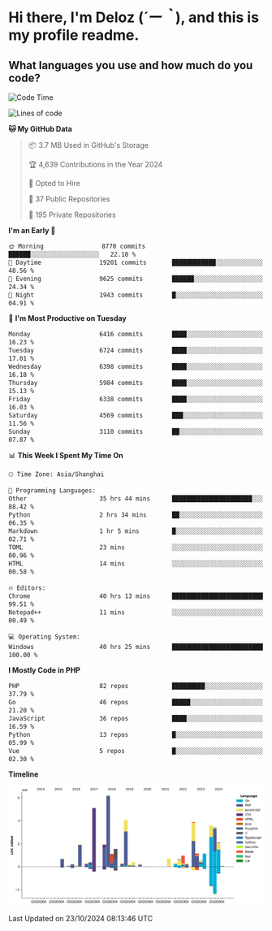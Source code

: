 # **Hi there, I'm Deloz (*´ー｀*), and this is my profile readme.**

## **What languages you use and how much do you code?**

<!--START_SECTION:waka-->
![Code Time](http://img.shields.io/badge/Code%20Time-4%2C877%20hrs%2045%20mins-blue)

![Lines of code](https://img.shields.io/badge/From%20Hello%20World%20I%27ve%20Written-42.9%20million%20lines%20of%20code-blue)

**🐱 My GitHub Data** 

> 📦 3.7 MB Used in GitHub's Storage 
 > 
> 🏆 4,639 Contributions in the Year 2024
 > 
> 💼 Opted to Hire
 > 
> 📜 37 Public Repositories 
 > 
> 🔑 195 Private Repositories 
 > 
**I'm an Early 🐤** 

```text
🌞 Morning                8770 commits        ██████░░░░░░░░░░░░░░░░░░░   22.18 % 
🌆 Daytime                19201 commits       ████████████░░░░░░░░░░░░░   48.56 % 
🌃 Evening                9625 commits        ██████░░░░░░░░░░░░░░░░░░░   24.34 % 
🌙 Night                  1943 commits        █░░░░░░░░░░░░░░░░░░░░░░░░   04.91 % 
```
📅 **I'm Most Productive on Tuesday** 

```text
Monday                   6416 commits        ████░░░░░░░░░░░░░░░░░░░░░   16.23 % 
Tuesday                  6724 commits        ████░░░░░░░░░░░░░░░░░░░░░   17.01 % 
Wednesday                6398 commits        ████░░░░░░░░░░░░░░░░░░░░░   16.18 % 
Thursday                 5984 commits        ████░░░░░░░░░░░░░░░░░░░░░   15.13 % 
Friday                   6338 commits        ████░░░░░░░░░░░░░░░░░░░░░   16.03 % 
Saturday                 4569 commits        ███░░░░░░░░░░░░░░░░░░░░░░   11.56 % 
Sunday                   3110 commits        ██░░░░░░░░░░░░░░░░░░░░░░░   07.87 % 
```


📊 **This Week I Spent My Time On** 

```text
🕑︎ Time Zone: Asia/Shanghai

💬 Programming Languages: 
Other                    35 hrs 44 mins      ██████████████████████░░░   88.42 % 
Python                   2 hrs 34 mins       ██░░░░░░░░░░░░░░░░░░░░░░░   06.35 % 
Markdown                 1 hr 5 mins         █░░░░░░░░░░░░░░░░░░░░░░░░   02.71 % 
TOML                     23 mins             ░░░░░░░░░░░░░░░░░░░░░░░░░   00.96 % 
HTML                     14 mins             ░░░░░░░░░░░░░░░░░░░░░░░░░   00.58 % 

🔥 Editors: 
Chrome                   40 hrs 13 mins      █████████████████████████   99.51 % 
Notepad++                11 mins             ░░░░░░░░░░░░░░░░░░░░░░░░░   00.49 % 

💻 Operating System: 
Windows                  40 hrs 25 mins      █████████████████████████   100.00 % 
```

**I Mostly Code in PHP** 

```text
PHP                      82 repos            █████████░░░░░░░░░░░░░░░░   37.79 % 
Go                       46 repos            █████░░░░░░░░░░░░░░░░░░░░   21.20 % 
JavaScript               36 repos            ████░░░░░░░░░░░░░░░░░░░░░   16.59 % 
Python                   13 repos            █░░░░░░░░░░░░░░░░░░░░░░░░   05.99 % 
Vue                      5 repos             █░░░░░░░░░░░░░░░░░░░░░░░░   02.30 % 
```



**Timeline**

![Lines of Code chart](https://raw.githubusercontent.com/deloz/deloz/main/assets/bar_graph.png)


 Last Updated on 23/10/2024 08:13:46 UTC
<!--END_SECTION:waka-->
